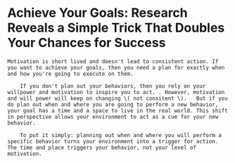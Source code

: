 # Achieve Your Goals: Research Reveals a Simple Trick That Doubles Your Chances for Success

	Motivation is short lived and doesn't lead to consistent action. If you want to achieve your goals, then you need a plan for exactly when and how you're going to execute on them.

		If you don't plan out your behaviors, then you rely on your willpower and motivation to inspire you to act. . However, motivation and will power will keep on changing \( not consitent \).   But if you do plan out when and where you are going to perform a new behavior, your goal has a time and a space to live in the real world. This shift in perspective allows your environment to act as a cue for your new behavior.

		To put it simply: planning out when and where you will perform a specific behavior turns your environment into a trigger for action. The time and place triggers your behavior, not your level of motivation.

